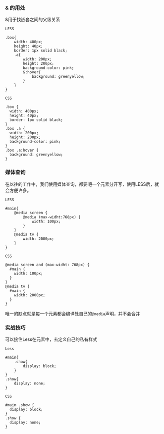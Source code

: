 ### & 的用处

&用于找嵌套之间的父级关系

`LESS`

```
.box{
    width: 400px;
    height: 40px;
    border: 1px solid black;
    .a{
        width: 200px;
        height: 200px;
        background-color: pink;
        &:hover{
            background: greenyellow;
        }
    }
}
```

`CSS`

```
.box {
  width: 400px;
  height: 40px;
  border: 1px solid black;
}
.box .a {
  width: 200px;
  height: 200px;
  background-color: pink;
}
.box .a:hover {
  background: greenyellow;
}
```



### 媒体查询

在以往的工作中，我们使用媒体查询，都要吧一个元素分开写，使用LESS后，就会方便许多。

`LESS`

```
#main{
    @media screen {
        @media (max-widht:768px) {
            width: 100px;
        }
    }
    @media tv {
        width: 2000px;
    }
}
```

`CSS`

```
@media screen and (max-widht: 768px) {
  #main {
    width: 100px;
  }
}
@media tv {
  #main {
    width: 2000px;
  }
}
```

唯一的缺点就是每一个元素都会编译处自己的`@media`声明，并不会合并



### 实战技巧

可以接住Less在元素中，去定义自己的私有样式

`Less`

```
#main{
    .show{
        display: block;
    }
}
.show{
    display: none;
}
```

`CSS`

```
#main .show {
  display: block;
}
.show {
  display: none;
}
```

